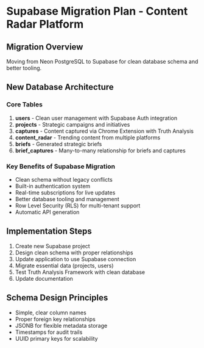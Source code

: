 # Supabase Migration Plan - Content Radar Platform

## Migration Overview
Moving from Neon PostgreSQL to Supabase for clean database schema and better tooling.

## New Database Architecture

### Core Tables
1. **users** - Clean user management with Supabase Auth integration
2. **projects** - Strategic campaigns and initiatives 
3. **captures** - Content captured via Chrome Extension with Truth Analysis
4. **content_radar** - Trending content from multiple platforms
5. **briefs** - Generated strategic briefs
6. **brief_captures** - Many-to-many relationship for briefs and captures

### Key Benefits of Supabase Migration
- Clean schema without legacy conflicts
- Built-in authentication system
- Real-time subscriptions for live updates
- Better database tooling and management
- Row Level Security (RLS) for multi-tenant support
- Automatic API generation

## Implementation Steps
1. Create new Supabase project
2. Design clean schema with proper relationships
3. Update application to use Supabase connection
4. Migrate essential data (projects, users)
5. Test Truth Analysis Framework with clean database
6. Update documentation

## Schema Design Principles
- Simple, clear column names
- Proper foreign key relationships
- JSONB for flexible metadata storage
- Timestamps for audit trails
- UUID primary keys for scalability